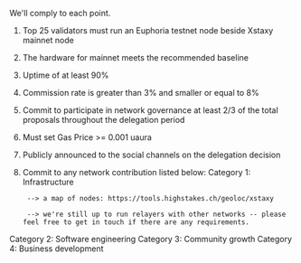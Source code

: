 We'll comply to each point.

1. Top 25 validators must run an Euphoria testnet node beside Xstaxy mainnet node
2. The hardware for mainnet meets the recommended baseline
3. Uptime of at least 90%
4. Commission rate is greater than 3% and smaller or equal to 8%
5. Commit to participate in network governance at least 2/3 of the total proposals throughout the delegation period
6. Must set Gas Price >= 0.001 uaura
7. Publicly announced to the social channels on the delegation decision
8. Commit to any network contribution listed below:
Category 1: Infrastructure

        --> a map of nodes: https://tools.highstakes.ch/geoloc/xstaxy

        --> we're still up to run relayers with other networks -- please feel free to get in touch if there are any requirements.

Category 2: Software engineering
Category 3: Community growth
Category 4: Business development
